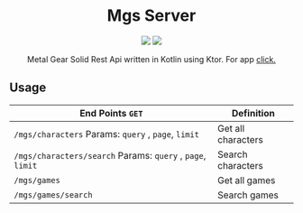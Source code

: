<h1 align="center">Mgs Server</h1>

<p align="center">
  <img src="https://img.shields.io/badge/kotlin-%237F52FF.svg?style=for-the-badge&logo=kotlin&logoColor=white"> 
  <img src="https://img.shields.io/badge/ktor-%2300A6F2.svg?style=for-the-badge&logo=kotlin&logoColor=white"> 
</p>

<p align="center">  
Metal Gear Solid Rest Api written in Kotlin using Ktor. For app <a href="https://github.com/commandiron/mgs_app">click.</a>
</p>

## Usage
|End Points ```GET```|Definition|
|--------------------|----------|
| ```/mgs/characters``` Params: ```query``` , ```page```, ```limit```|Get all characters|
|```/mgs/characters/search``` Params: ```query``` , ```page```, ```limit```|Search characters|
| ```/mgs/games```|Get all games|
|```/mgs/games/search```|Search games|
